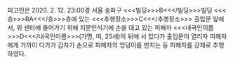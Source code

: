 피고인은 2020. 2. 12. 23:00경 서울 송파구 <<<빌딩>>>B<<</빌딩>>>빌딩 <<<층>>>RA<<</층>>>층에 있는 <<<추행장소>>>C<<</추행장소>>> 출입문 앞에서, 위 센터에 들어가기 위해 지문인식기에 손을 대고 있는 피해자 <<<내국인이름>>>D<<</내국인이름>>>(가명, 여, 25세)의 뒤에 서 있다가 출입문이 열리자 피해자에게 가까이 다가가 갑자기 손으로 피해자의 엉덩이를 만지는 등 피해자를 강제로 추행하였다.